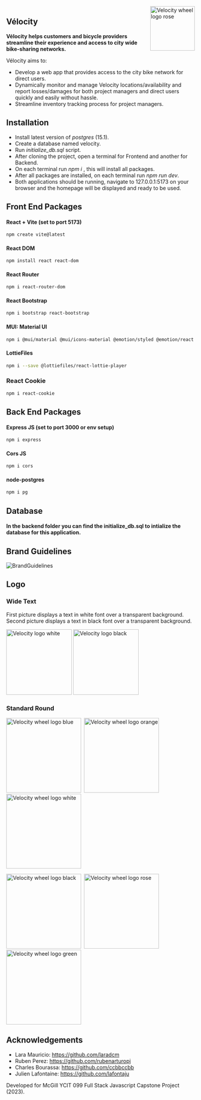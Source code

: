<img src="Frontend/public/wheel-logo-animation-v2.gif" alt="Velocity wheel logo rose" align="right" width="119" />

## Vélocity

**Vélocity helps customers and bicycle providers streamline their experience and access to city wide bike-sharing networks.**

Vélocity aims to:

- Develop a web app that provides access to the city bike network for direct users.
- Dynamically monitor and manage Velocity locations/availability and report losses/damages for both project managers and direct users quickly and easily without hassle.
- Streamline inventory tracking process for project managers.


## Installation

- Install latest version of _postgres_ (15.1).
- Create a database named velocity.
- Run _initialize_db.sql_ script.
- After cloning the project, open a terminal for Frontend and another for Backend.
- On each terminal run _npm i_ , this will install all packages.
- After all packages are installed, on each terminal run _npm run dev_.
- Both applications should be running, navigate to 127.0.0.1:5173 on your browser and the homepage will be displayed and ready to be used.

## Front End Packages

#### React + Vite (set to port 5173)

```sh
npm create vite@latest
```

#### React DOM

```sh
npm install react react-dom
```

#### React Router

```sh
npm i react-router-dom
```

#### React Bootstrap

```sh
npm i bootstrap react-bootstrap
```

#### MUI: Material UI

```sh
npm i @mui/material @mui/icons-material @emotion/styled @emotion/react
```

#### LottieFiles

```sh
npm i --save @lottiefiles/react-lottie-player
```

### React Cookie

```sh
npm i react-cookie
```

## Back End Packages

#### Express JS (set to port 3000 or env setup)

```sh
npm i express
```

#### Cors JS

```sh
npm i cors
```

#### node-postgres

```sh
npm i pg
```

## Database

#### In the backend folder you can find the initialize_db.sql to intialize the database for this application.

## Brand Guidelines

![BrandGuidelines](Frontend/public/brandguidelines.png)

## Logo

### Wide Text

First picture displays a text in white font over a transparent background. Second picture displays a text in black font over a transparent background.

<img src="Frontend/public/velocity-logo-white.png" alt="Velocity logo white" height="175" />  
<img src="Frontend/public/velocity-logo-black.png" alt="Velocity logo black" height="175" />

### Standard Round

<img src="Frontend/public/wheel-logo-blue.png" alt="Velocity wheel logo blue" height="200" />&nbsp;&nbsp;<img src="Frontend/public/wheel-logo-orange.png" alt="Velocity wheel logo orange" height="200" />&nbsp;&nbsp;<img src="Frontend/public/wheel-logo-white.png" alt="Velocity wheel logo white" height="200" />

<img src="Frontend/public/wheel-logo-bw.png" alt="Velocity wheel logo black" height="200" />&nbsp;&nbsp;<img src="Frontend/public/wheel-logo-rose.png" alt="Velocity wheel logo rose" height="200" />&nbsp;&nbsp;<img src="Frontend/public/wheel-logo-green.png" alt="Velocity wheel logo green" height="200" />

## Acknowledgements

- Lara Mauricio: https://github.com/laradcm
- Ruben Perez: https://github.com/rubenarturopj
- Charles Bourassa: https://github.com/ccbbccbb
- Julien Lafontaine: https://github.com/lafontaju

Developed for McGill YCIT 099 Full Stack Javascript Capstone Project (2023).
